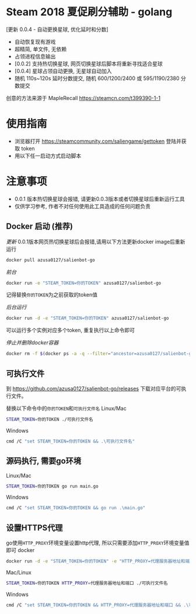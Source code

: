 # Steam 2018 夏促刷分辅助 - golang

[更新 0.0.4 - 自动更换星球, 优化延时和分数]

- 自动恢复现有游戏
- 超精简, 单文件, 无依赖
- 占领进程信息输出
- [0.0.2] 支持热切换星球, 网页切换星球后脚本将重新寻找适合星球
- [0.0.4] 星球占领自动更换, 无星球自动加入
- 随机 110s~120s 延时分数提交, 随机 600/1200/2400 或 595/1190/2380 分数提交

创意的方法来源于 MapleRecall https://steamcn.com/t399390-1-1

# 使用指南
- 浏览器打开 https://steamcommunity.com/saliengame/gettoken 登陆并获取 token
- 用以下任一启动方式启动脚本

# 注意事项
- 0.0.1 版本热切换星球会报错, 请更新0.0.3版本或者切换星球后重新运行工具
- 仅供学习参考, 作者不对任何使用此工具造成的任何问题负责

## Docker 启动 (推荐)
*更新*
0.0.1版本网页热切换星球后会报错,请用以下方法更新docker image后重新运行
```bash
docker pull azusa0127/salienbot-go
```

*前台*
```bash
docker run -e "STEAM_TOKEN=你的TOKEN" azusa0127/salienbot-go
```
记得替换`你的TOKEN`为之前获取的token值

*后台运行*
```bash
docker run -d -e "STEAM_TOKEN=你的TOKEN" azusa0127/salienbot-go
```

可以运行多个实例对应多个token, 重复执行以上命令即可

*停止并删除docker容器*
```bash
docker rm -f $(docker ps -a -q --filter="ancestor=azusa0127/salienbot-go")
```

## 可执行文件
到 https://github.com/azusa0127/salienbot-go/releases 下载对应平台的可执行文件。

替换以下命令中的`你的TOKEN`和`可执行文件名`
Linux/Mac
```bash
STEAM_TOKEN=你的TOKEN ./可执行文件名
```

Windows
```bash
cmd /C "set STEAM_TOKEN=你的TOKEN && .\可执行文件名"
```


## 源码执行, 需要go环境
Linux/Mac
```bash
STEAM_TOKEN=你的TOKEN go run main.go
```

Windows
```bash
cmd /C "set STEAM_TOKEN=你的TOKEN && go run .\main.go"
```

## 设置HTTPS代理
go使用`HTTP_PROXY`环境变量设置http代理, 所以只需要添加`HTTP_PROXY`环境变量值即可
docker
```bash
docker run -d -e "STEAM_TOKEN=你的TOKEN" -e "HTTP_PROXY=代理服务器地址和端口" azusa0127/salienbot-go
```

Mac/Linux
```bash
STEAM_TOKEN=你的TOKEN HTTP_PROXY=代理服务器地址和端口 ./可执行文件名
```

Windows
```bash
cmd /C "set STEAM_TOKEN=你的TOKEN && HTTP_PROXY=代理服务器地址和端口 && .\可执行文件名"
```
